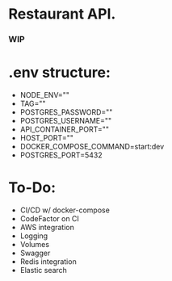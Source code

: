 # Restaurant API.

### WIP

# .env structure:
- NODE_ENV=""
- TAG=""
- POSTGRES_PASSWORD=""
- POSTGRES_USERNAME=""
- API_CONTAINER_PORT=""
- HOST_PORT=""
- DOCKER_COMPOSE_COMMAND=start:dev
- POSTGRES_PORT=5432


# To-Do:
- CI/CD w/ docker-compose
- CodeFactor on CI
- AWS integration
- Logging
- Volumes
- Swagger
- Redis integration
- Elastic search